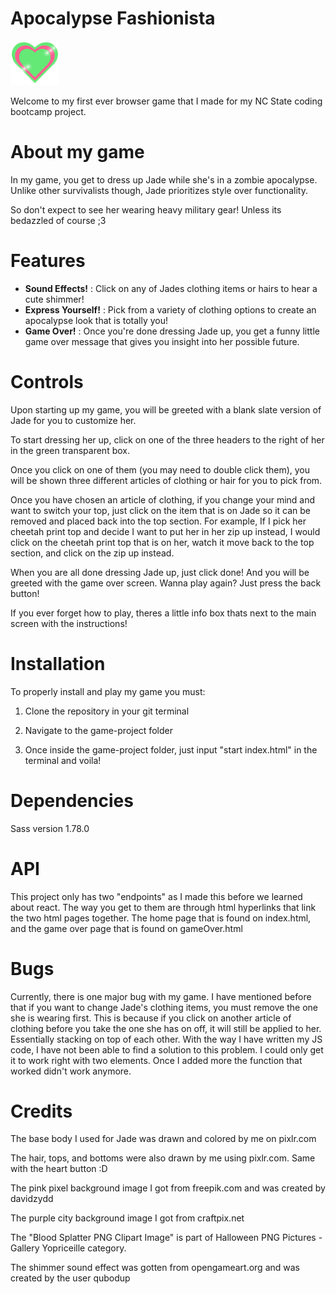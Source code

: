 # Apocalypse Fashionista
![Project Logo](assets/button.png)

Welcome to my first ever browser game that I made for my NC State coding bootcamp project.

# About my game
In my game, you get to dress up Jade while she's in a zombie apocalypse. Unlike other survivalists though, Jade prioritizes style over functionality. 

So don't expect to see her wearing heavy military gear! Unless its bedazzled of course ;3

# Features

- **Sound Effects!** : Click on any of Jades clothing items or hairs to hear a cute shimmer!
- **Express Yourself!** : Pick from a variety of clothing options to create an apocalypse look that is totally you!
- **Game Over!** : Once you're done dressing Jade up, you get a funny little game over message that gives you insight into her possible future.

# Controls
Upon starting up my game, you will be greeted with a blank slate version of Jade for you to customize her.

To start dressing her up, click on one of the three headers to the right of her in the green transparent box.

Once you click on one of them (you may need to double click them), you will be shown three different articles of clothing or hair for you to pick from. 

Once you have chosen an article of clothing, if you change your mind and want to switch your top, just click on the item that is on Jade so it can be removed and placed back into the top section. For example, If I pick her cheetah print top and decide I want to put her in her zip up instead, I would click on the cheetah print top that is on her, watch it move back to the top section, and click on the zip up instead.

When you are all done dressing Jade up, just click done! And you will be greeted with the game over screen. Wanna play again? Just press the back button!

If you ever forget how to play, theres a little info box thats next to the main screen with the instructions!

# Installation

To properly install and play my game you must:

1. Clone the repository in your git terminal

2. Navigate to the game-project folder

3. Once inside the game-project folder, just input "start index.html" in the terminal and voila! 

# Dependencies 

Sass version 1.78.0

# API 

This project only has two "endpoints" as I made this before we learned about react. The way you get to them are through html hyperlinks that link the two html pages together. The home page that is found on index.html, and the game over page that is found on gameOver.html

# Bugs

Currently, there is one major bug with my game. I have mentioned before that if you want to change Jade's clothing items, you must remove the one she is wearing first. This is because if you click on another article of clothing before you take the one she has on off, it will still be applied to her. Essentially stacking on top of each other. With the way I have written my JS code, I have not been able to find a solution to this problem. I could only get it to work right with two elements. Once I added more the function that worked didn't work anymore.

# Credits
The base body I used for Jade was drawn and colored by me on pixlr.com

The hair, tops, and bottoms were also drawn by me using pixlr.com. Same with the heart button :D

The pink pixel background image I got from freepik.com and was created by davidzydd

The purple city background image I got from craftpix.net

The "Blood Splatter PNG Clipart Image" is part of Halloween PNG Pictures - Gallery Yopriceille category.

The shimmer sound effect was gotten from opengameart.org and was created by the user qubodup